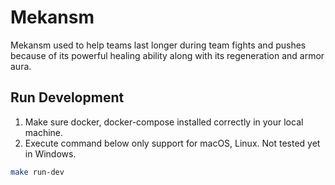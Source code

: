 # Mekansm

Mekansm used to help teams last longer during team fights and pushes because of its powerful healing ability along with its regeneration and armor aura.

## Run Development

1. Make sure docker, docker-compose installed correctly in your local machine.
2. Execute command below only support for macOS, Linux. Not tested yet in Windows.

```sh
make run-dev
```
